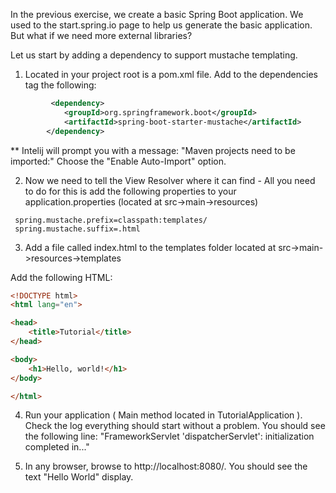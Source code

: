 In the previous exercise, we create a basic Spring Boot application.
We used to the start.spring.io page to help us generate the basic application. But what if we need more external libraries?

Let us start by adding a dependency to support mustache templating.
1. Located in your project root is a pom.xml file. Add to the dependencies tag the following:
```xml
         <dependency>
            <groupId>org.springframework.boot</groupId>
            <artifactId>spring-boot-starter-mustache</artifactId>
        </dependency>
```
** Intelij will prompt you with a message: "Maven projects need to be imported:" Choose the "Enable Auto-Import" option.

2.  Now we need to tell the View Resolver where it can find - All you need to do for this is add the following properties to your application.properties (located at src->main->resources)
```
 spring.mustache.prefix=classpath:templates/
 spring.mustache.suffix=.html
```
3. Add a file called index.html to the templates folder located at src->main->resources->templates

Add the following HTML:
```html
<!DOCTYPE html>
<html lang="en">

<head>
    <title>Tutorial</title>
</head>

<body>
    <h1>Hello, world!</h1>
</body>

</html>
```
4. Run your application ( Main method located in TutorialApplication ). Check the log everything should start without a problem. You should see the following line:
"FrameworkServlet 'dispatcherServlet': initialization completed in..."

5. In any browser, browse to http://localhost:8080/. You should see the text "Hello World" display.




